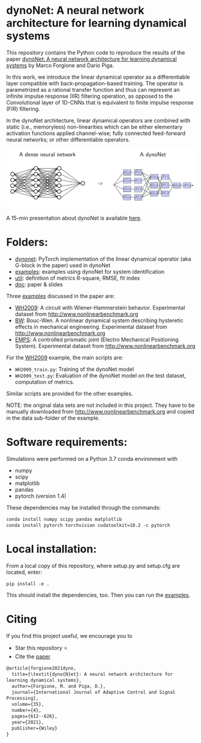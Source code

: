 # dynoNet: A neural network architecture for learning dynamical systems 

This repository contains the Python code to reproduce the results of the paper [dynoNet: A neural network architecture for learning dynamical systems](https://arxiv.org/pdf/2006.02250.pdf) by Marco Forgione and Dario Piga.

In this work, we introduce the linear dynamical operator as a differentiable layer compatible with back-propagation-based training. 
The operator is parametrized as a rational transfer function and thus can represent an infinite impulse response (IIR)
filtering operation, as opposed to the Convolutional layer of 1D-CNNs that is equivalent to finite impulse response (FIR) filtering.

In the dynoNet architecture, linear dynamical operators are combined with static (i.e., memoryless) non-linearities which can be either elementary
activation functions applied channel-wise; fully connected feed-forward neural networks; or other differentiable operators. 


![dense_dynonet](doc/dense_dynonet.png "A dense neural network vs. a dynoNet")

A 15-min presentation about dynoNet is available [here](https://www.youtube.com/watch?v=SrrlhGPLBrA&t=55s).

# Folders:
* [dynonet](src/dynonet):  PyTorch implementation of the linear dynamical operator (aka G-block in the paper) used in dynoNet
* [examples](examples): examples using dynoNet for system identification 
* [util](util): definition of metrics R-square, RMSE, fit index 
* [doc](doc): paper & slides

Three [examples](examples) discussed in the paper are:

* [WH2009](examples/WH2009): A circuit with Wiener-Hammerstein behavior. Experimental dataset from http://www.nonlinearbenchmark.org
* [BW](examples/BW): Bouc-Wen. A nonlinear dynamical system describing hysteretic effects in mechanical engineering. Experimental dataset from http://www.nonlinearbenchmark.org
* [EMPS](examples/EMPS): A controlled prismatic joint (Electro Mechanical Positioning System). Experimental dataset from http://www.nonlinearbenchmark.org

For the [WH2009](examples/WH2009) example, the main scripts are:

 *  ``WH2009_train.py``: Training of the dynoNet model
 *  ``WH2009_test.py``: Evaluation of the dynoNet model on the test dataset,  computation of metrics.
  
Similar scripts are provided for the other examples.

NOTE: the original data sets are not included in this project. They have to be manually downloaded from
http://www.nonlinearbenchmark.org and copied in the data sub-folder of the example.
# Software requirements:
Simulations were performed on a Python 3.7 conda environment with

 * numpy
 * scipy
 * matplotlib
 * pandas
 * pytorch (version 1.4)
 
These dependencies may be installed through the commands:

```
conda install numpy scipy pandas matplotlib
conda install pytorch torchvision cudatoolkit=10.2 -c pytorch
```

# Local installation:
From a local copy of this repository, where setup.py and setup.cfg are located, enter:

```
pip install -e .
```

This should install the dependencies, too. Then you can run the [examples](examples).
# Citing

If you find this project useful, we encourage you to

* Star this repository :star: 
* Cite the [paper](https://onlinelibrary.wiley.com/doi/abs/10.1002/acs.3216) 
```
@article{forgione2021dyno,
  title={\textit{dyno{N}et}: A neural network architecture for learning dynamical systems},
  author={Forgione, M. and Piga, D.},
  journal={International Journal of Adaptive Control and Signal Processing},
  volume={35},
  number={4},
  pages={612--626},
  year={2021},
  publisher={Wiley}
}
```
